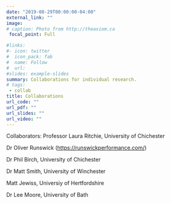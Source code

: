 ```yaml
---
date: "2019-08-29T00:00:00-04:00"
external_link: ""
image:
# caption: Photo from http://theaxiom.ca
 focal_point: Full

#links:
#- icon: twitter
#  icon_pack: fab
#  name: Follow
#  url: 
#slides: example-slides
summary: Collaborations for individual research.
# tags:
 - collab
title: Collaborations
url_code: ""
url_pdf: ""
url_slides: ""
url_video: ""
---
```


Collaborators:
Professor Laura Ritchie, University of Chichester 

Dr Oliver Runswick (https://runswickperformance.com/)

Dr Phil Birch, University of Chichester

Dr Matt Smith, University of Winchester

Matt Jewiss, Universiy of Hertfordshire

Dr Lee Moore, University of Bath



